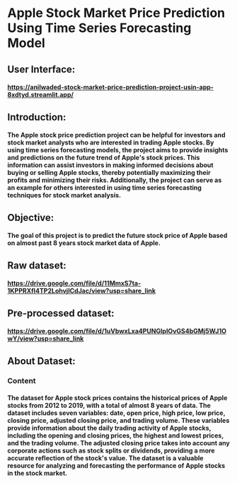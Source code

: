 # Apple Stock Market Price Prediction Using Time Series Forecasting Model
## User Interface:
#### https://anilwaded-stock-market-price-prediction-project-usin-app-8xdtyd.streamlit.app/

## Introduction: 
#### The Apple stock price prediction project can be helpful for investors and stock market analysts who are interested in trading Apple stocks. By using time series forecasting models, the project aims to provide insights and predictions on the future trend of Apple's stock prices. This information can assist investors in making informed decisions about buying or selling Apple stocks, thereby potentially maximizing their profits and minimizing their risks. Additionally, the project can serve as an example for others interested in using time series forecasting techniques for stock market analysis.

## Objective: 
#### The goal of this project is to predict the future stock price of Apple based on almost past 8 years stock market data of Apple.

## Raw dataset: 
#### https://drive.google.com/file/d/11MmxS7ta-1KPPRXfI4TP2LohvjlCdJac/view?usp=share_link

## Pre-processed dataset:
#### https://drive.google.com/file/d/1uVbwxLxa4PUNGlpIOvGS4bGMj5WJ1OwY/view?usp=share_link

## About Dataset:
### Content
#### The dataset for Apple stock prices contains the historical prices of Apple stocks from 2012 to 2019, with a total of almost 8 years of data. The dataset includes seven variables: date, open price, high price, low price, closing price, adjusted closing price, and trading volume. These variables provide information about the daily trading activity of Apple stocks, including the opening and closing prices, the highest and lowest prices, and the trading volume. The adjusted closing price takes into account any corporate actions such as stock splits or dividends, providing a more accurate reflection of the stock's value. The dataset is a valuable resource for analyzing and forecasting the performance of Apple stocks in the stock market.
